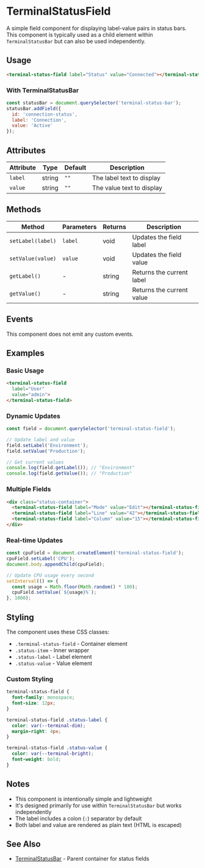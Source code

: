 # TerminalStatusField

A simple field component for displaying label-value pairs in status bars. This component is typically used as a child element within `TerminalStatusBar` but can also be used independently.

## Usage

```html
<terminal-status-field label="Status" value="Connected"></terminal-status-field>
```

### With TerminalStatusBar

```javascript
const statusBar = document.querySelector('terminal-status-bar');
statusBar.addField({
  id: 'connection-status',
  label: 'Connection',
  value: 'Active'
});
```

## Attributes

| Attribute | Type   | Default | Description               |
|-----------|--------|---------|---------------------------|
| `label`   | string | `""`    | The label text to display |
| `value`   | string | `""`    | The value text to display |

## Methods

| Method                | Parameters  | Returns | Description                    |
|-----------------------|-------------|---------|--------------------------------|
| `setLabel(label)`     | `label`     | void    | Updates the field label        |
| `setValue(value)`     | `value`     | void    | Updates the field value        |
| `getLabel()`          | -           | string  | Returns the current label      |
| `getValue()`          | -           | string  | Returns the current value      |

## Events

This component does not emit any custom events.

## Examples

### Basic Usage

```html
<terminal-status-field
  label="User"
  value="admin">
</terminal-status-field>
```

### Dynamic Updates

```javascript
const field = document.querySelector('terminal-status-field');

// Update label and value
field.setLabel('Environment');
field.setValue('Production');

// Get current values
console.log(field.getLabel()); // "Environment"
console.log(field.getValue()); // "Production"
```

### Multiple Fields

```html
<div class="status-container">
  <terminal-status-field label="Mode" value="Edit"></terminal-status-field>
  <terminal-status-field label="Line" value="42"></terminal-status-field>
  <terminal-status-field label="Column" value="15"></terminal-status-field>
</div>
```

### Real-time Updates

```javascript
const cpuField = document.createElement('terminal-status-field');
cpuField.setLabel('CPU');
document.body.appendChild(cpuField);

// Update CPU usage every second
setInterval(() => {
  const usage = Math.floor(Math.random() * 100);
  cpuField.setValue(`${usage}%`);
}, 1000);
```

## Styling

The component uses these CSS classes:
- `.terminal-status-field` - Container element
- `.status-item` - Inner wrapper
- `.status-label` - Label element
- `.status-value` - Value element

### Custom Styling

```css
terminal-status-field {
  font-family: monospace;
  font-size: 12px;
}

terminal-status-field .status-label {
  color: var(--terminal-dim);
  margin-right: 4px;
}

terminal-status-field .status-value {
  color: var(--terminal-bright);
  font-weight: bold;
}
```

## Notes

- This component is intentionally simple and lightweight
- It's designed primarily for use within `TerminalStatusBar` but works independently
- The label includes a colon (`:`) separator by default
- Both label and value are rendered as plain text (HTML is escaped)

## See Also

- [TerminalStatusBar](./TerminalStatusBar.md) - Parent container for status fields